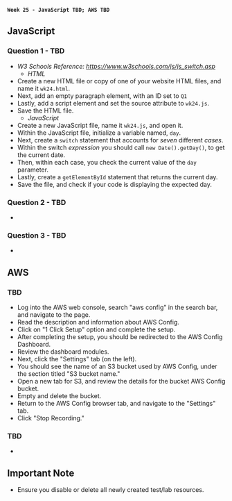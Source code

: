 **`Week 25 - JavaScript TBD; AWS TBD`**

## JavaScript

### Question 1 - TBD
- *W3 Schools Reference: https://www.w3schools.com/js/js_switch.asp*
  - *HTML*
- Create a new HTML file or copy of one of your website HTML files, and name it `wk24.html`.
- Next, add an empty paragraph element, with an ID set to `Q1`
- Lastly, add a script element and set the source attribute to `wk24.js`.
- Save the HTML file.
  - *JavaScript*
- Create a new JavaScript file, name it `wk24.js`, and open it.
- Within the JavaScript file, initialize a variable named, `day`.
- Next, create a `switch` statement that accounts for *seven* different *cases*.
- Within the switch *expression* you should call `new Date().getDay()`, to get the current date.
- Then, within each case, you check the current value of the `day` parameter.
- Lastly, create a `getElementById` statement that returns the current day.
- Save the file, and check if your code is displaying the expected day.

### Question 2 - TBD
- 

### Question 3 - TBD
- 

## AWS

### TBD
- Log into the AWS web console, search "aws config" in the search bar, and navigate to the page.
- Read the description and information about AWS Config. 
- Click on "1 Click Setup" option and complete the setup.
- After completing the setup, you should be redirected to the AWS Config Dashboard.
- Review the dashboard modules.
- Next, click the "Settings" tab (on the left).
- You should see the name of an S3 bucket used by AWS Config, under the section titled "S3 bucket name."
- Open a new tab for S3, and review the details for the bucket AWS Config bucket.
- Empty and delete the bucket.
- Return to the AWS Config browser tab, and navigate to the "Settings" tab.
- Click "Stop Recording."

### TBD
- 

## Important Note
- Ensure you disable or delete all newly created test/lab resources.
